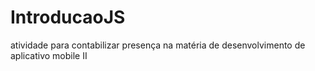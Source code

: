 # IntroducaoJS
atividade para contabilizar presença na matéria de desenvolvimento de aplicativo mobile II
